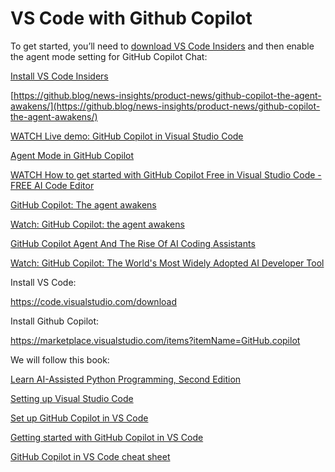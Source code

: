 # VS Code with Github Copilot

To get started, you’ll need to [download VS Code Insiders](https://code.visualstudio.com/insiders/) and then enable the agent mode setting for GitHub Copilot Chat:

[Install VS Code Insiders](https://code.visualstudio.com/insiders/)

[https://github.blog/news-insights/product-news/github-copilot-the-agent-awakens/](https://github.blog/news-insights/product-news/github-copilot-the-agent-awakens/)

[WATCH Live demo: GitHub Copilot in Visual Studio Code](https://www.youtube.com/watch?v=dSbv-1KGu2U)

[Agent Mode in GitHub Copilot](https://www.youtube.com/watch?v=zIejF3IGtWk)

[WATCH How to get started with GitHub Copilot Free in Visual Studio Code - FREE AI Code Editor](https://www.youtube.com/watch?v=4vCdoj4ou7I)

[GitHub Copilot: The agent awakens](https://github.blog/news-insights/product-news/github-copilot-the-agent-awakens/)

[Watch: GitHub Copilot: the agent awakens](https://www.youtube.com/watch?v=C95drFKy4ss)

[GitHub Copilot Agent And The Rise Of AI Coding Assistants](https://www.forbes.com/sites/janakirammsv/2025/02/08/github-copilot-agent-and-the-rise-of-ai-coding-assistants/)

[Watch: GitHub Copilot: The World's Most Widely Adopted AI Developer Tool](https://www.youtube.com/watch?v=uhoPM-ABuV0)

Install VS Code:

https://code.visualstudio.com/download

Install Github Copilot:

https://marketplace.visualstudio.com/items?itemName=GitHub.copilot

We will follow this book:

[Learn AI-Assisted Python Programming, Second Edition](https://www.manning.com/books/learn-ai-assisted-python-programming-second-edition) 

[Setting up Visual Studio Code](https://code.visualstudio.com/docs/setup/setup-overview)

[Set up GitHub Copilot in VS Code](https://code.visualstudio.com/docs/copilot/setup)

[Getting started with GitHub Copilot in VS Code](https://code.visualstudio.com/docs/copilot/getting-started)

[GitHub Copilot in VS Code cheat sheet](https://code.visualstudio.com/docs/copilot/copilot-vscode-features)